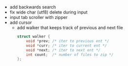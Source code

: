* add backwards search
* fix wide char (utf8) delete during input
* input tab scroller with zipper
* add cursor
    + add walker that keeps track of previous and next file
      ```c
      struct walker {
          void *prev; /* iter to previous ent */
          void *curr; /* iter to current ent */
          void *next; /* iter to next ent */
          int count;  /* number of files to zip */
      };
      ```
